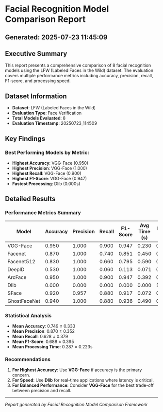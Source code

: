 # Facial Recognition Model Comparison Report

## Generated: 2025-07-23 11:45:09

## Executive Summary

This report presents a comprehensive comparison of 8 facial recognition models using the LFW (Labeled Faces in the Wild) dataset. The evaluation covers multiple performance metrics including accuracy, precision, recall, F1-score, and processing speed.

## Dataset Information

- **Dataset**: LFW (Labeled Faces in the Wild)
- **Evaluation Type**: Face Verification
- **Total Models Evaluated**: 8
- **Evaluation Timestamp**: 20250723_114509

## Key Findings

### Best Performing Models by Metric:

- **Highest Accuracy**: VGG-Face (0.950)
- **Highest Precision**: VGG-Face (1.000)
- **Highest Recall**: VGG-Face (0.900)
- **Highest F1-Score**: VGG-Face (0.947)
- **Fastest Processing**: Dlib (0.000s)

## Detailed Results

### Performance Metrics Summary

| Model | Accuracy | Precision | Recall | F1-Score | Avg Time (s) | Error Rate |
|-------|----------|-----------|--------|----------|--------------|------------|
| VGG-Face | 0.950 | 1.000 | 0.900 | 0.947 | 0.230 | 0.000 |
| Facenet | 0.870 | 1.000 | 0.740 | 0.851 | 0.450 | 0.000 |
| Facenet512 | 0.830 | 1.000 | 0.660 | 0.795 | 0.590 | 0.000 |
| DeepID | 0.530 | 1.000 | 0.060 | 0.113 | 0.071 | 0.000 |
| ArcFace | 0.950 | 1.000 | 0.900 | 0.947 | 0.392 | 0.000 |
| Dlib | 0.000 | 0.000 | 0.000 | 0.000 | 0.000 | 1.000 |
| SFace | 0.920 | 0.957 | 0.880 | 0.917 | 0.072 | 0.000 |
| GhostFaceNet | 0.940 | 1.000 | 0.880 | 0.936 | 0.490 | 0.000 |

### Statistical Analysis

- **Mean Accuracy**: 0.749 ± 0.333
- **Mean Precision**: 0.870 ± 0.352
- **Mean Recall**: 0.628 ± 0.379
- **Mean F1-Score**: 0.688 ± 0.395
- **Mean Processing Time**: 0.287 ± 0.223s

### Recommendations

1. **For Highest Accuracy**: Use **VGG-Face** if accuracy is the primary concern.
2. **For Speed**: Use **Dlib** for real-time applications where latency is critical.
3. **For Balanced Performance**: Consider **VGG-Face** for the best trade-off between precision and recall.

---

*Report generated by Facial Recognition Model Comparison Framework*
